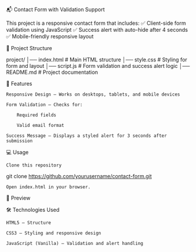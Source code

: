 📬 Contact Form with Validation Support

This project is a responsive contact form that includes:
✅ Client-side form validation using JavaScript
✅ Success alert with auto-hide after 4 seconds
✅ Mobile-friendly responsive layout


📂 Project Structure

project/
│── index.html      # Main HTML structure
│── style.css       # Styling for form and layout
│── script.js       # Form validation and success alert logic
│── README.md       # Project documentation

🚀 Features

    Responsive Design — Works on desktops, tablets, and mobile devices

    Form Validation — Checks for:

        Required fields

        Valid email format

    Success Message — Displays a styled alert for 3 seconds after submission

💻 Usage

    Clone this repository

git clone https://github.com/yourusername/contact-form.git

    Open index.html in your browser.

📸 Preview


🛠 Technologies Used

    HTML5 — Structure

    CSS3 — Styling and responsive design

    JavaScript (Vanilla) — Validation and alert handling